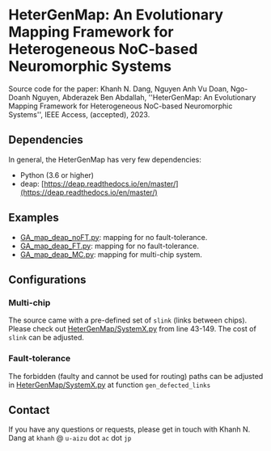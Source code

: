 # HeterGenMap:  An Evolutionary Mapping Framework for Heterogeneous NoC-based Neuromorphic Systems

Source code for the paper: Khanh N. Dang, Nguyen Anh Vu Doan, Ngo-Doanh Nguyen, Abderazek Ben Abdallah, ''HeterGenMap: An Evolutionary Mapping Framework for Heterogeneous NoC-based Neuromorphic Systems'', IEEE Access, (accepted), 2023.

## Dependencies

In general, the HeterGenMap has very few dependencies:

- Python (3.6 or higher)
- deap: [https://deap.readthedocs.io/en/master/](https://deap.readthedocs.io/en/master/)

## Examples

- [GA_map_deap_noFT.py](GA_map_deap_noFT.py): mapping for no fault-tolerance.
- [GA_map_deap_FT.py](GA_map_deap_FT.py): mapping for no fault-tolerance.
- [GA_map_deap_MC.py](GA_map_deap_MC.py): mapping for multi-chip system.


## Configurations

### Multi-chip

The source came with a pre-defined set of `slink` (links between chips). Please check out [HeterGenMap/SystemX.py](HeterGenMap/SystemX.py) from line 43-149.
The cost of `slink` can be adjusted.

### Fault-tolerance

The forbidden (faulty and cannot be used for routing) paths can be adjusted in  [HeterGenMap/SystemX.py](HeterGenMap/SystemX.py) at function `gen_defected_links`


## Contact

If you have any questions or requests, please get in touch with Khanh N. Dang at `khanh` @ `u-aizu` dot `ac` dot `jp`
